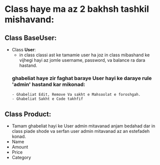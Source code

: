 # Class haye ma az 2 bakhsh tashkil mishavand:

## __Class BaseUser__:

- Class __User__:
  - in class classi ast ke tamamie user ha joz in class mibashand ke vijhegi hayi az jomle username, password, va balance ra dara hastand.
   ### ghabeliat haye zir faghat baraye User hayi ke daraye rule 'admin' hastand kar mikonad: 
      - Ghabeliat Edit, Remove Va sakht e Mahsoolat e foroshgah.
      - Ghabeliat Sakht e Code takhfif

## __Class Product__:
- Tamam ghabeliat hayi ke User admin mitavanad anjam bedahad dar in class piade shode va serfan user admin mitavanad az an estefadeh konad. 
- Name
- Amount
- Price
- Category

